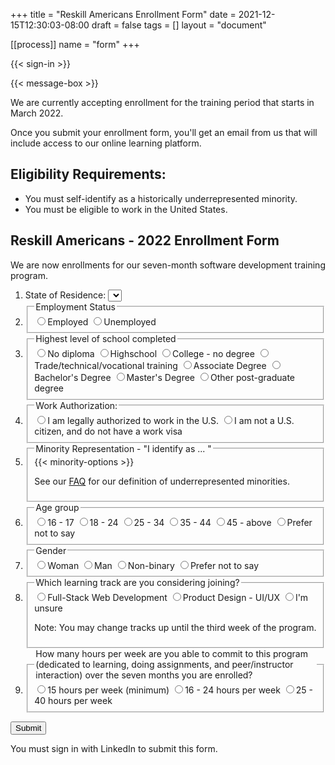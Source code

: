 +++
title = "Reskill Americans Enrollment Form"
date = 2021-12-15T12:30:03-08:00
draft = false
tags = []
layout = "document"

[[process]]
name = "form"
+++

{{< sign-in >}}

{{< message-box >}}

We are currently accepting enrollment for the training period that starts in
March 2022.

Once you submit your enrollment form, you'll get an email from us that will
include access to our online learning platform.

## Eligibility Requirements:

- You must self-identify as a historically underrepresented minority.
- You must be eligible to work in the United States.

## Reskill Americans - 2022 Enrollment Form

We are now enrollments for our seven-month software development training
program.

<form id="enrollment-form">
<ol>

<li><label> State of Residence:
  <select name="state">
    <option value=""></option>
    {{< state-options >}}
  </select>
  </label>
</li>

<li>
  <fieldset><legend>Employment Status</legend>
    <label><input name="employed" type="radio" value="employed">Employed</label>
    <label><input name="employed" type="radio" value="unemployed">Unemployed</label>
  </fieldset>
</li>

<li>
  <fieldset><legend>Highest level of school completed</legend>
    <label><input name="education" type="radio" value="none">No diploma</label>
    <label><input name="education" type="radio" value="highschool">Highschool</label>
    <label><input name="education" type="radio" value="some-college">College - no degree</label>
    <label><input name="education" type="radio" value="technical">Trade/technical/vocational training</label>
    <label><input name="education" type="radio" value="associate">Associate Degree</label>
    <label><input name="education" type="radio" value="bachelors">Bachelor's Degree</label>
    <label><input name="education" type="radio" value="masters">Master's Degree</label>
    <label><input name="education" type="radio" value="post-graduate">Other post-graduate degree</label>
  </fieldset>
</li>

<li>
  <fieldset><legend>Work Authorization:</legend>
    <label><input name="workStatus" type="radio" value="allowed">I am legally authorized to work in the U.S.</label>
    <label><input name="workStatus" type="radio" value="not-allowed">I am not a U.S. citizen, and do not have a work visa</label>
  </fieldset>
</li>

<li>
  <fieldset><legend>Minority Representation - "I identify as ... "</legend>
    {{< minority-options >}}
    <p class="note">See our <a href="/faq/#minority" target="_blank">FAQ</a> for our definition of
      underrepresented minorities.</p>
  </fieldset>
</li>

<li>
  <fieldset><legend>Age group</legend>
    <label><input name="ageGroup" type="radio" value="16-17">16 - 17</label>
    <label><input name="ageGroup" type="radio" value="18-24">18 - 24</label>
    <label><input name="ageGroup" type="radio" value="25-34">25 - 34</label>
    <label><input name="ageGroup" type="radio" value="35-44">35 - 44</label>
    <label><input name="ageGroup" type="radio" value="45-above">45 - above</label>
    <label><input name="ageGroup" type="radio" value="unspecified">Prefer not to say</label>
  </fieldset>
</li>

<li>
  <fieldset><legend>Gender</legend>
    <label><input name="gender" type="radio" value="female">Woman</label>
    <label><input name="gender" type="radio" value="male">Man</label>
    <label><input name="gender" type="radio" value="non-binary">Non-binary</label>
    <label><input name="gender" type="radio" value="unspecified">Prefer not to say</label>
  </fieldset>
</li>

<li>
  <fieldset><legend>Which learning track are you considering joining?</legend>
    <label><input name="track" type="radio" value="full-stack">Full-Stack Web Development</label>
    <label><input name="track" type="radio" value="ui-ux">Product Design - UI/UX</label>
    <label><input name="track" type="radio" value="unsure">I'm unsure</label>
    <p class="note">Note: You may change tracks up until the third week of the program.</p>
  </fieldset>
</li>

<li>
  <fieldset><legend>How many hours per week are you able to commit to this program (dedicated to learning, doing assignments, and peer/instructor interaction) over the seven months you are enrolled?</legend>
    <label><input name="timeCommitment" type="radio" value="15">15 hours per week (minimum)</label>
    <label><input name="timeCommitment" type="radio" value="16-24">16 - 24 hours per week</label>
    <label><input name="timeCommitment" type="radio" value="25-40">25 - 40 hours per week</label>
  </fieldset>
</li>

</ol>

<input type="submit" class="signed-in" value="Submit">
<p class="form-error signed-out">You must sign in with LinkedIn to submit this form.</p>

</form>
